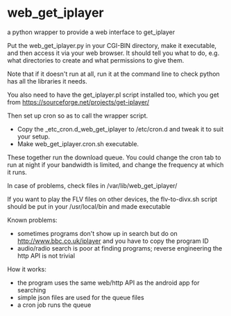 # web_get_iplayer
a python wrapper to provide a web interface to get_iplayer

Put the web_get_iplayer.py in your CGI-BIN directory, make it executable,
and then access it via your web browser. It should tell you what to do,
e.g. what directories to create and what permissions to give them.

Note that if it doesn't run at all, run it at the command line to check
python has all the libraries it needs.

You also need to have the get_iplayer.pl script installed too, which you
get from https://sourceforge.net/projects/get-iplayer/


Then set up cron so as to call the wrapper script.
* Copy the _etc_cron.d_web_get_iplayer to /etc/cron.d
  and tweak it to suit your setup.
* Make web_get_iplayer.cron.sh executable.

These together run the download queue. You could change the cron tab to run
at night if your bandwidth is limited, and change the frequency at which it
runs.


In case of problems, check files in /var/lib/web_get_iplayer/


If you want to play the FLV files on other devices, the flv-to-divx.sh
script should be put in your /usr/local/bin and made executable



Known problems:
* sometimes programs don't show up in search but do on
  http://www.bbc.co.uk/iplayer and you have to copy the program ID
* audio/radio search is poor at finding programs; reverse engineering
  the http API is not trivial


How it works:
* the program uses the same web/http API as the android app for searching
* simple json files are used for the queue files
* a cron job runs the queue
